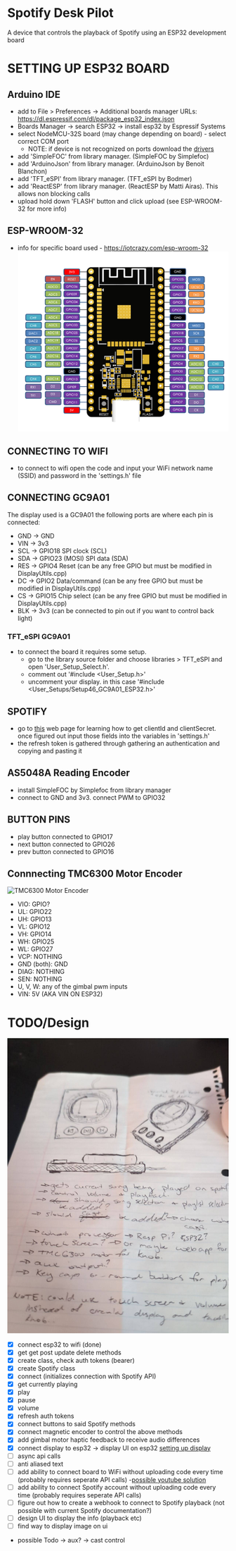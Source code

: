 # Spotify Desk Pilot

A device that controls the playback of Spotify using an ESP32 development board

# SETTING UP ESP32 BOARD

## Arduino IDE

- add to File > Preferences -> Additional boards manager URLs: https://dl.espressif.com/dl/package_esp32_index.json
- Boards Manager -> search ESP32 -> install esp32 by Espressif Systems
- select NodeMCU-32S board (may change depending on board) - select correct COM port
  - NOTE: if device is not recognized on ports download the [drivers](https://www.silabs.com/developers/usb-to-uart-bridge-vcp-drivers?tab=downloads)
- add 'SimpleFOC' from library manager. (SimpleFOC by Simplefoc)
- add 'ArduinoJson' from library manager. (ArduinoJson by Benoit Blanchon)
- add 'TFT_eSPI' from library manager. (TFT_eSPI by Bodmer)
- add 'ReactESP' from library manager. (ReactESP by Matti Airas). This allows non blocking calls
- upload hold down 'FLASH' button and click upload (see ESP-WROOM-32 for more info)

## ESP-WROOM-32

- info for specific board used - https://iotcrazy.com/esp-wroom-32
  ![alt text](esp_wroom_32_printable.png)

## CONNECTING TO WIFI

- to connect to wifi open the code and input your WiFi network name (SSID) and password in the 'settings.h' file

## CONNECTING GC9A01

The display used is a GC9A01
the following ports are where each pin is connected:

- GND -> GND
- VIN -> 3v3
- SCL -> GPIO18 SPI clock (SCL)
- SDA -> GPIO23 (MOSI) SPI data (SDA)
- RES -> GPIO4 Reset (can be any free GPIO but must be modified in DisplayUtils.cpp)
- DC -> GPIO2 Data/command (can be any free GPIO but must be modified in DisplayUtils.cpp)
- CS -> GPIO15 Chip select (can be any free GPIO but must be modified in DisplayUtils.cpp)
- BLK -> 3v3 (can be connected to pin out if you want to control back light)

### TFT_eSPI GC9A01

- to connect the board it requires some setup.
  - go to the library source folder and choose libraries > TFT_eSPI and open 'User_Setup_Select.h'.
  - comment out '#include <User_Setup.h>'
  - uncomment your display. in this case '#include <User_Setups/Setup46_GC9A01_ESP32.h>'

## SPOTIFY

- go to [this](https://developer.spotify.com/documentation/web-api) web page for learning how to get clientId and clientSecret. once figured out input those fields into the variables in 'settings.h'
- the refresh token is gathered through gathering an authentication and copying and pasting it

## AS5048A Reading Encoder

- install SimpleFOC by Simplefoc from library manager
- connect to GND and 3v3. connect PWM to GPIO32

## BUTTON PINS

- play button connected to GPIO17
- next button connected to GPIO26
- prev button connected to GPIO16

## Connnecting TMC6300 Motor Encoder

![TMC6300 Motor Encoder](https://github.com/user-attachments/assets/c2af66b9-84dd-4e51-b2aa-9008fa7f3766)
- VIO: GPIO?
- UL: GPIO22
- UH: GPIO13
- VL: GPIO12
- VH: GPIO14
- WH: GPIO25
- WL: GPIO27
- VCP: NOTHING
- GND (both): GND
- DIAG: NOTHING
- SEN: NOTHING
- U, V, W: any of the gimbal pwm inputs
- VIN: 5V (AKA VIN ON ESP32)
  
# TODO/Design

![alt text](image.png)

- [x] connect esp32 to wifi (done)
- [x] get get post update delete methods
- [x] create class, check auth tokens (bearer)
- [x] create Spotify class
- [x] connect (initializes connection with Spotify API)
- [x] get currently playing
- [x] play
- [x] pause
- [x] volume
- [x] refresh auth tokens
- [x] connect buttons to said Spotify methods
- [x] connect magnetic encoder to control the above methods
- [x] add gimbal motor haptic feedback to receive audio differences
- [x] connect display to esp32 -> display UI on esp32 [setting up display](https://dronebotworkshop.com/gc9a01/)
- [ ] async api calls
- [ ] anti aliased text
- [ ] add ability to connect board to WiFi without uploading code every time (probably requires seperate API calls) -[possible youtube solution](https://www.youtube.com/watch?v=JYtDibqJMs0&ab_channel=techiesms)
- [ ] add ability to connect Spotify account without uploading code every time (probably requires seperate API calls)
- [ ] figure out how to create a webhook to connect to Spotify playback (not possible with current Spotify documentation?)
- [ ] design UI to display the info (playback etc)
- [ ] find way to display image on ui

- possible Todo
  -> aux?
  -> cast control
